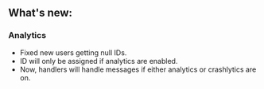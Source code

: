 ## What's new:

### Analytics

* Fixed new users getting null IDs.
* ID will only be assigned if analytics are enabled.
* Now, handlers will handle messages if either analytics or crashlytics are on.
